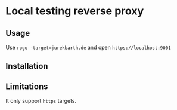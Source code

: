# Local testing reverse proxy

## Usage
Use `rpgo -target=jurekbarth.de` and open `https://localhost:9001`

## Installation


## Limitations
It only support `https` targets.

